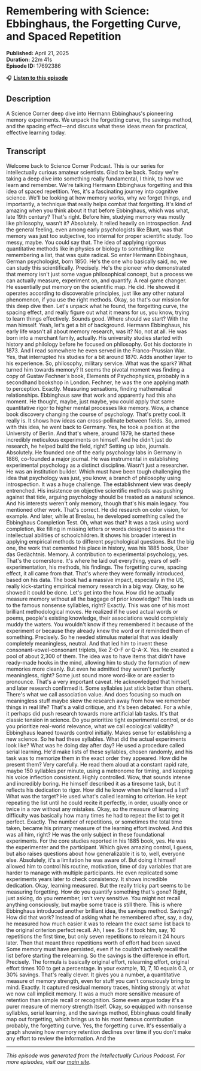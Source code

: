 # Remembering with Science: Ebbinghaus, the Forgetting Curve, and Spaced Repetition

**Published:** April 21, 2025  
**Duration:** 22m 41s  
**Episode ID:** 17692386

🎧 **[Listen to this episode](https://intellectuallycurious.buzzsprout.com/2529712/episodes/17692386-remembering-with-science-ebbinghaus-the-forgetting-curve-and-spaced-repetition)**

## Description

A Science Corner deep dive into Hermann Ebbinghaus's pioneering memory experiments. We unpack the forgetting curve, the savings method, and the spacing effect—and discuss what these ideas mean for practical, effective learning today.

## Transcript

Welcome back to Science Corner Podcast. This is our series for intellectually curious amateur scientists. Glad to be back. Today we're taking a deep dive into something really fundamental, I think, to how we learn and remember. We're talking Hermann Ebbinghaus forgetting and this idea of spaced repetition. Yes, it's a fascinating journey into cognitive science. We'll be looking at how memory works, why we forget things, and importantly, a technique that really helps combat that forgetting. It's kind of amazing when you think about it that before Ebbinghaus, which was what, late 19th century? That's right. Before him, studying memory was mostly like philosophy, wasn't it? Absolutely. It relied heavily on introspection. And the general feeling, even among early psychologists like Blunt, was that memory was just too subjective, too internal for proper scientific study. Too messy, maybe. You could say that. The idea of applying rigorous quantitative methods like in physics or biology to something like remembering a list, that was quite radical. So enter Hermann Ebbinghaus, German psychologist, born 1850. He's the one who basically said, no, we can study this scientifically. Precisely. He's the pioneer who demonstrated that memory isn't just some vague philosophical concept, but a process we can actually measure, experiment on, and quantify. A real game changer. He essentially put memory on the scientific map. He did. He showed it operates according to discoverable principles, just like any other natural phenomenon, if you use the right methods. Okay, so that's our mission for this deep dive then. Let's unpack what he found, the forgetting curve, the spacing effect, and really figure out what it means for us, you know, trying to learn things effectively. Sounds good. Where should we start? With the man himself. Yeah, let's get a bit of background. Hermann Ebbinghaus, his early life wasn't all about memory research, was it? No, not at all. He was born into a merchant family, actually. His university studies started with history and philology before he focused on philosophy. Got his doctorate in 1873. And I read somewhere he even served in the Franco-Prussian War. Yes, that interrupted his studies for a bit around 1870. Adds another layer to his experience. So, philosophy, military service. What was the spark? What turned him towards memory? It seems the pivotal moment was finding a copy of Gustav Fechner's book, Elements of Psychophysics, probably in a secondhand bookshop in London. Fechner, he was the one applying math to perception. Exactly. Measuring sensations, finding mathematical relationships. Ebbinghaus saw that work and apparently had this aha moment. He thought, maybe, just maybe, you could apply that same quantitative rigor to higher mental processes like memory. Wow, a chance book discovery changing the course of psychology. That's pretty cool. It really is. It shows how ideas can cross-pollinate between fields. So, armed with this idea, he went back to Germany. Yes, he took a position at the University of Berlin. And that's where, around 1879, he started these incredibly meticulous experiments on himself. And he didn't just do research, he helped build the field, right? Setting up labs, journals. Absolutely. He founded one of the early psychology labs in Germany in 1886, co-founded a major journal. He was instrumental in establishing experimental psychology as a distinct discipline. Wasn't just a researcher. He was an institution builder. Which must have been tough challenging the idea that psychology was just, you know, a branch of philosophy using introspection. It was a huge challenge. The establishment view was deeply entrenched. His insistence on objective scientific methods was pushing against that tide, arguing psychology should be treated as a natural science. And his interests weren't only memory, though that's his main legacy. You mentioned other work. That's correct. He did research on color vision, for example. And later, while at Breslau, he developed something called the Ebbinghaus Completion Test. Oh, what was that? It was a task using word completion, like filling in missing letters or words designed to assess the intellectual abilities of schoolchildren. It shows his broader interest in applying empirical methods to different psychological questions. But the big one, the work that cemented his place in history, was his 1885 book, Über das Gedächtnis. Memory. A contribution to experimental psychology, yes. That's the cornerstone. It's where he laid out everything, years of self-experimentation, his methods, his findings. The forgetting curve, spacing effect, it all came from that. That's where they were formally introduced, based on his data. The book had a massive impact, especially in the US, really kick-starting empirical memory research in a big way. Okay, so he showed it could be done. Let's get into the how. How did he actually measure memory without all the baggage of prior knowledge? This leads us to the famous nonsense syllables, right? Exactly. This was one of his most brilliant methodological moves. He realized if he used actual words or poems, people's existing knowledge, their associations would completely muddy the waters. You wouldn't know if they remembered it because of the experiment or because they already knew the word or it reminded them of something. Precisely. So he needed stimulus material that was ideally completely meaningless, neutral. And that led him to invent these consonant-vowel-consonant triplets, like Z-O-F or Q-A-X. Yes. He created a pool of about 2,300 of them. The idea was to have items that didn't have ready-made hooks in the mind, allowing him to study the formation of new memories more cleanly. But even he admitted they weren't perfectly meaningless, right? Some just sound more word-like or are easier to pronounce. That's a very important caveat. He acknowledged that himself, and later research confirmed it. Some syllables just stick better than others. There's what we call association value. And does focusing so much on meaningless stuff maybe skew the research away from how we remember things in real life? That's a valid critique, and it's been debated. For a while, it perhaps did push research towards more artificial lab tasks. It's that classic tension in science. Do you prioritize tight experimental control, or do you prioritize real-world relevance, what we call ecological validity? Ebbinghaus leaned towards control initially. Makes sense for establishing a new science. So he had these syllables. What did the actual experiments look like? What was he doing day after day? He used a procedure called serial learning. He'd make lists of these syllables, chosen randomly, and his task was to memorize them in the exact order they appeared. How did he present them? Very carefully. He read them aloud at a constant rapid rate, maybe 150 syllables per minute, using a metronome for timing, and keeping his voice inflection consistent. Highly controlled. Wow, that sounds intense and incredibly boring. He himself described it as a tiresome task, but it reflects his dedication to rigor. How did he know when he'd learned a list? What was the target? He used what's called learning to criterion. He kept repeating the list until he could recite it perfectly, in order, usually once or twice in a row without any mistakes. Okay, so the measure of learning difficulty was basically how many times he had to repeat the list to get it perfect. Exactly. The number of repetitions, or sometimes the total time taken, became his primary measure of the learning effort involved. And this was all him, right? He was the only subject in these foundational experiments. For the core studies reported in his 1885 book, yes. He was the experimenter and the participant. Which gives amazing control, I guess, but also raises questions about how generalizable it is to, well, everyone else. Absolutely, it's a limitation he was aware of. But doing it himself allowed him to control his routine, motivation, time of day variables that are harder to manage with multiple participants. He even replicated some experiments years later to check consistency. It shows incredible dedication. Okay, learning measured. But the really tricky part seems to be measuring forgetting. How do you quantify something that's gone? Right, just asking, do you remember, isn't very sensitive. You might not recall anything consciously, but maybe some trace is still there. This is where Ebbinghaus introduced another brilliant idea, the savings method. Savings? How did that work? Instead of asking what he remembered after, say, a day, he measured how much easier it was to relearn the exact same list back to the original criterion perfect recall. Ah, I see. So if it took him, say, 10 repetitions the first time, but only seven repetitions to relearn it 24 hours later. Then that meant three repetitions worth of effort had been saved. Some memory must have persisted, even if he couldn't actively recall the list before starting the relearning. So the savings is the difference in effort. Precisely. The formula is basically original effort, relearning effort, original effort times 100 to get a percentage. In your example, 10, 7, 10 equals 0.3, or 30% savings. That's really clever. It gives you a number, a quantitative measure of memory strength, even for stuff you can't consciously bring to mind. Exactly. It captured residual memory traces, hinting strongly at what we now call implicit memory. It was a much more sensitive measure of retention than simple recall or recognition. Some even argue today it's a purer measure of memory strength itself. Okay, so equipped with nonsense syllables, serial learning, and the savings method, Ebbinghaus could finally map out forgetting, which brings us to his most famous contribution probably, the forgetting curve. Yes, the forgetting curve. It's essentially a graph showing how memory retention declines over time if you don't make any effort to review the information. And the

---
*This episode was generated from the Intellectually Curious Podcast. For more episodes, visit our [main site](https://intellectuallycurious.buzzsprout.com).*
